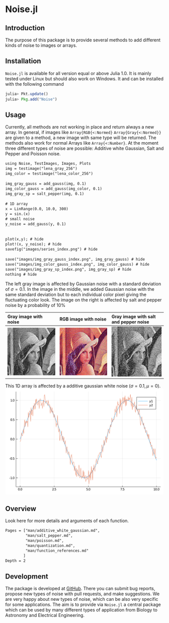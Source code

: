 # Noise.jl 

## Introduction
The purpose of this package is to provide several methods to add different kinds of noise to images or arrays.

## Installation
`Noise.jl` is available for all version equal or above Julia 1.0. It is mainly tested under Linux but should also work on Windows.
It and can be installed with the following command

```julia
julia> Pkt.update()
julia> Pkg.add("Noise")
```
    
## Usage
Currently, all methods are not working in place and return always a new array.
In general, if images like `Array{RGB{<:Normed}` `Array{Gray{<:Normed}}` are given to a method, a new image with same type will be returned.
The methods also work for normal Arrays like `Array{<:Number}`.
At the moment three different types of noise are possible: Additive white Gaussian, Salt and Pepper and Poisson noise.

```@example
using Noise, TestImages, Images, Plots
img = testimage("lena_gray_256")
img_color = testimage("lena_color_256")

img_gray_gauss = add_gauss(img, 0.1)
img_color_gauss = add_gauss(img_color, 0.1)
img_gray_sp = salt_pepper(img, 0.1)

# 1D array
x = LinRange(0.0, 10.0, 300)
y = sin.(x)
# small noise
y_noise = add_gauss(y, 0.1)


plot(x,y); # hide
plot!(x, y_noise); # hide
savefig("images/series_index.png") # hide

save("images/img_gray_gauss_index.png", img_gray_gauss) # hide
save("images/img_color_gauss_index.png", img_color_gauss) # hide
save("images/img_gray_sp_index.png", img_gray_sp) # hide
nothing # hide
```

The left gray image is affected by Gaussian noise with a standard deviation of $\sigma = 0.1$. 
In the image in the middle, we added Gaussian noise with the same standard deviation but to each individual color pixel giving the fluctuating color look.
The image on the right is affected by salt and pepper noise by a probability of $10\%$

| Gray image with noise               | RGB image with noise                  | Gray image with salt and pepper noise |
|:------------------------------------|:------------------------------------- |:--------------------------------------|
|![](images/img_gray_gauss_index.png) | ![](images/img_color_gauss_index.png) | ![](images/img_gray_sp_index.png)     |


This 1D array is affected by a additive gaussian white noise ($\sigma=0.1, \mu=0$).
![](images/series_index.png)

## Overview 
Look here for more details and arguments of each function.
```@contents
Pages = ["man/additive_white_gaussian.md", 
         "man/salt_pepper.md", 
         "man/poisson.md",
         "man/quantization.md",
         "man/function_references.md"
        ]
Depth = 2
```



## Development

The package is developed at [GitHub](https://www.github.com/roflmaostc/Noise.jl).  There
you can submit bug reports, propose new types of noise with pull
requests, and make suggestions. We are very happy about new types of noise, which can be also very
specific for some applications. The aim is to provide via `Noise.jl` a central package which can 
be used by many different types of application from Biology to Astronomy and Electrical Engineering.
